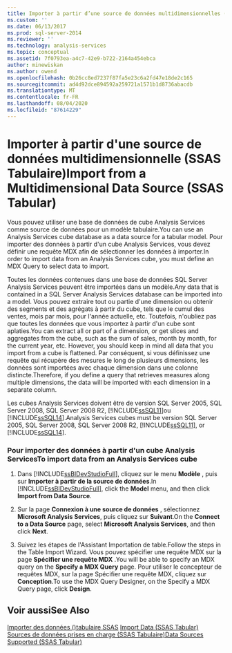 ```yaml
---
title: Importer à partir d’une source de données multidimensionnelles (SSAS tabulaire) | Microsoft Docs
ms.custom: ''
ms.date: 06/13/2017
ms.prod: sql-server-2014
ms.reviewer: ''
ms.technology: analysis-services
ms.topic: conceptual
ms.assetid: 7f0793ea-a4c7-42e9-b722-2164a454ebca
author: minewiskan
ms.author: owend
ms.openlocfilehash: 0b26cc8ed7237f87fa5e23c6a2fd47e18de2c165
ms.sourcegitcommit: ad4d92dce894592a259721a1571b1d8736abacdb
ms.translationtype: MT
ms.contentlocale: fr-FR
ms.lasthandoff: 08/04/2020
ms.locfileid: "87614229"
---
```

# <a name="import-from-a-multidimensional-data-source-ssas-tabular"></a><span data-ttu-id="5180d-102">Importer à partir d'une source de données multidimensionnelle (SSAS Tabulaire)</span><span class="sxs-lookup"><span data-stu-id="5180d-102">Import from a Multidimensional Data Source (SSAS Tabular)</span></span>
  <span data-ttu-id="5180d-103">Vous pouvez utiliser une base de données de cube Analysis Services comme source de données pour un modèle tabulaire.</span><span class="sxs-lookup"><span data-stu-id="5180d-103">You can use an Analysis Services cube database as a data source for a tabular model.</span></span> <span data-ttu-id="5180d-104">Pour importer des données à partir d'un cube Analysis Services, vous devez définir une requête MDX afin de sélectionner les données à importer.</span><span class="sxs-lookup"><span data-stu-id="5180d-104">In order to import data from an Analysis Services cube, you must define an MDX Query to select data to import.</span></span>  
  
 <span data-ttu-id="5180d-105">Toutes les données contenues dans une base de données SQL Server Analysis Services peuvent être importées dans un modèle.</span><span class="sxs-lookup"><span data-stu-id="5180d-105">Any data that is contained in a SQL Server Analysis Services database can be imported into a model.</span></span> <span data-ttu-id="5180d-106">Vous pouvez extraire tout ou partie d'une dimension ou obtenir des segments et des agrégats à partir du cube, tels que le cumul des ventes, mois par mois, pour l'année actuelle, etc. Toutefois, n'oubliez pas que toutes les données que vous importez à partir d'un cube sont aplaties.</span><span class="sxs-lookup"><span data-stu-id="5180d-106">You can extract all or part of a dimension, or get slices and aggregates from the cube, such as the sum of sales, month by month, for the current year, etc. However, you should keep in mind all data that you import from a cube is flattened.</span></span> <span data-ttu-id="5180d-107">Par conséquent, si vous définissez une requête qui récupère des mesures le long de plusieurs dimensions, les données sont importées avec chaque dimension dans une colonne distincte.</span><span class="sxs-lookup"><span data-stu-id="5180d-107">Therefore, if you define a query that retrieves measures along multiple dimensions, the data will be imported with each dimension in a separate column.</span></span>  
  
 <span data-ttu-id="5180d-108">Les cubes Analysis Services doivent être de version SQL Server 2005, SQL Server 2008, SQL Server 2008 R2, [!INCLUDE[ssSQL11](../includes/sssql11-md.md)]ou [!INCLUDE[ssSQL14](../includes/sssql14-md.md)].</span><span class="sxs-lookup"><span data-stu-id="5180d-108">Analysis Services cubes must be version SQL Server 2005, SQL Server 2008, SQL Server 2008 R2, [!INCLUDE[ssSQL11](../includes/sssql11-md.md)], or [!INCLUDE[ssSQL14](../includes/sssql14-md.md)].</span></span>  
  
### <a name="to-import-data-from-an-analysis-services-cube"></a><span data-ttu-id="5180d-109">Pour importer des données à partir d'un cube Analysis Services</span><span class="sxs-lookup"><span data-stu-id="5180d-109">To import data from an Analysis Services cube</span></span>  
  
1.  <span data-ttu-id="5180d-110">Dans [!INCLUDE[ssBIDevStudioFull](../includes/ssbidevstudiofull-md.md)], cliquez sur le menu **Modèle** , puis sur **Importer à partir de la source de données**.</span><span class="sxs-lookup"><span data-stu-id="5180d-110">In [!INCLUDE[ssBIDevStudioFull](../includes/ssbidevstudiofull-md.md)], click the **Model** menu, and then click **Import from Data Source**.</span></span>  
  
2.  <span data-ttu-id="5180d-111">Sur la page **Connexion à une source de données** , sélectionnez **Microsoft Analysis Services**, puis cliquez sur **Suivant**.</span><span class="sxs-lookup"><span data-stu-id="5180d-111">On the **Connect to a Data Source** page, select **Microsoft Analysis Services**, and then click **Next**.</span></span>  
  
3.  <span data-ttu-id="5180d-112">Suivez les étapes de l'Assistant Importation de table.</span><span class="sxs-lookup"><span data-stu-id="5180d-112">Follow the steps in the Table Import Wizard.</span></span> <span data-ttu-id="5180d-113">Vous pouvez spécifier une requête MDX sur la page **Spécifier une requête MDX** .</span><span class="sxs-lookup"><span data-stu-id="5180d-113">You will be able to specify an MDX query on the **Specify a MDX Query** page.</span></span> <span data-ttu-id="5180d-114">Pour utiliser le concepteur de requêtes MDX, sur la page Spécifier une requête MDX, cliquez sur **Conception**.</span><span class="sxs-lookup"><span data-stu-id="5180d-114">To use the MDX Query Designer, on the Specify a MDX Query page, click **Design**.</span></span>  
  
## <a name="see-also"></a><span data-ttu-id="5180d-115">Voir aussi</span><span class="sxs-lookup"><span data-stu-id="5180d-115">See Also</span></span>  
 <span data-ttu-id="5180d-116">[Importer des données &#40;&#41;tabulaire SSAS](import-data-ssas-tabular.md) </span><span class="sxs-lookup"><span data-stu-id="5180d-116">[Import Data &#40;SSAS Tabular&#41;](import-data-ssas-tabular.md) </span></span>  
 [<span data-ttu-id="5180d-117">Sources de données prises en charge &#40;SSAS Tabulaire&#41;</span><span class="sxs-lookup"><span data-stu-id="5180d-117">Data Sources Supported &#40;SSAS Tabular&#41;</span></span>](tabular-models/data-sources-supported-ssas-tabular.md)  
  
  
